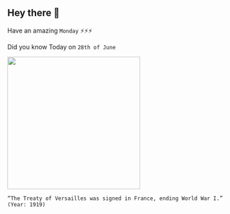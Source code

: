 ## Hey there 👋
Have an amazing `Monday` ⚡⚡⚡

Did you know Today on `28th of June`
 
 [<img src="https://cdn.britannica.com/48/71448-050-4C5EB186/Big-Four-David-Lloyd-George-architects-Italy.jpg" width="300" />](https://www.britannica.com/event/Treaty-of-Versailles-1919#:~:text=June%2028,%201919) 
 ```
“The Treaty of Versailles was signed in France, ending World War I.” (Year: 1919)
```
